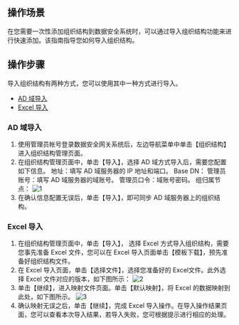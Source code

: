 ## 操作场景
在您需要一次性添加组织结构到数据安全系统时，可以通过导入组织结构功能来进行快速添加。该指南指导您如何导入组织结构。


## 操作步骤
导入组织结构有两种方式，您可以使用其中一种方式进行导入。
- [AD 域导入](#AD)
- [Excel 导入](#Excel)

<a id="AD"></a>
### AD 域导入
1. 使用管理员帐号登录数据安全网关系统后，左边导航菜单中单击【组织结构】进入组织结构管理页面。
2. 在组织结构管理页面中，单击【导入】，选择 AD 域方式导入后，需要您配置如下信息。
地址：填写 AD 域服务器的 IP 地址和端口。
Base DN：
管理员账号：填写 AD 域服务器的域账号。
管理员口令：域账号密码。
组归属节点：
![1](https://main.qcloudimg.com/raw/23c3bb9c1e6020cd811bd5fb8327c149.png)
3. 在确认信息配置无误后，单击【导入】，即可同步 AD 域服务器上的组织结构。

<a id="Excel"></a>
### Excel 导入
1. 在组织结构管理页面中，单击【导入】， 选择 Excel 方式导入组织结构，需要您事先准备 Excel 文件，您可以在 Excel 导入页面单击【模板下载】，预先准备好组织结构文件。
2. 在 Excel 导入页面，单击【选择文件】，选择您准备好的 Excel文件。此外选择 Excel 文件对应的版本，如下图所示：
![2](https://main.qcloudimg.com/raw/49b4e8f280b3abe85813fbdf87acd4b2.png) 
3. 单击【继续】，进入映射文件页面。单击【默认映射】，将 Excel 的数据映射到此处，如下图所示。
![3](https://main.qcloudimg.com/raw/b5cd1358a4149808d74ab288bc9eee8e.png)
4. 确认映射无误之后，单击【继续】，完成 Excel 导入操作。在导入操作结果页面，您可以查看本次导入结果，若导入失败，您可根据提示进行相应的处理。
